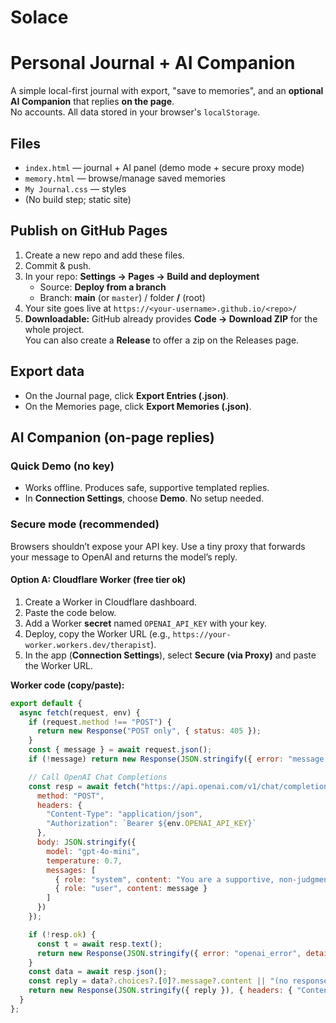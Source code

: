 # Solace
# Personal Journal + AI Companion

A simple local-first journal with export, "save to memories", and an **optional AI Companion** that replies **on the page**.  
No accounts. All data stored in your browser's `localStorage`.

## Files
- `index.html` — journal + AI panel (demo mode + secure proxy mode)
- `memory.html` — browse/manage saved memories
- `My Journal.css` — styles
- (No build step; static site)

## Publish on GitHub Pages
1. Create a new repo and add these files.
2. Commit & push.
3. In your repo: **Settings → Pages → Build and deployment**
   - Source: **Deploy from a branch**
   - Branch: **main** (or `master`) / folder **/** (root)
4. Your site goes live at `https://<your-username>.github.io/<repo>/`
5. **Downloadable:** GitHub already provides **Code → Download ZIP** for the whole project.  
   You can also create a **Release** to offer a zip on the Releases page.

## Export data
- On the Journal page, click **Export Entries (.json)**.
- On the Memories page, click **Export Memories (.json)**.

## AI Companion (on-page replies)

### Quick Demo (no key)
- Works offline. Produces safe, supportive templated replies.
- In **Connection Settings**, choose **Demo**. No setup needed.

### Secure mode (recommended)
Browsers shouldn’t expose your API key. Use a tiny proxy that forwards your message to OpenAI and returns the model’s reply.

#### Option A: Cloudflare Worker (free tier ok)
1. Create a Worker in Cloudflare dashboard.
2. Paste the code below.
3. Add a Worker **secret** named `OPENAI_API_KEY` with your key.
4. Deploy, copy the Worker URL (e.g., `https://your-worker.workers.dev/therapist`).
5. In the app (**Connection Settings**), select **Secure (via Proxy)** and paste the Worker URL.

**Worker code (copy/paste):**
```js
export default {
  async fetch(request, env) {
    if (request.method !== "POST") {
      return new Response("POST only", { status: 405 });
    }
    const { message } = await request.json();
    if (!message) return new Response(JSON.stringify({ error: "message required" }), { status: 400 });

    // Call OpenAI Chat Completions
    const resp = await fetch("https://api.openai.com/v1/chat/completions", {
      method: "POST",
      headers: {
        "Content-Type": "application/json",
        "Authorization": `Bearer ${env.OPENAI_API_KEY}`
      },
      body: JSON.stringify({
        model: "gpt-4o-mini",
        temperature: 0.7,
        messages: [
          { role: "system", content: "You are a supportive, non-judgmental journaling companion. Use short paragraphs, reflect feelings, ask gentle follow-ups. Avoid clinical diagnoses." },
          { role: "user", content: message }
        ]
      })
    });

    if (!resp.ok) {
      const t = await resp.text();
      return new Response(JSON.stringify({ error: "openai_error", detail: t }), { status: 500 });
    }
    const data = await resp.json();
    const reply = data?.choices?.[0]?.message?.content || "(no response)";
    return new Response(JSON.stringify({ reply }), { headers: { "Content-Type": "application/json" } });
  }
};
